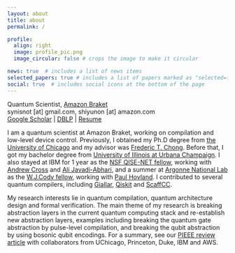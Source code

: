 ```yaml
---
layout: about
title: about
permalink: /

profile:
  align: right
  image: profile_pic.png
  image_circular: false # crops the image to make it circular

news: true  # includes a list of news items
selected_papers: true # includes a list of papers marked as "selected={true}"
social: true  # includes social icons at the bottom of the page
---
```

Quantum Scientist, <a href='https://aws.amazon.com/braket/'>Amazon Braket</a> <br>
synisnot [at] gmail.com, shiyunon [at] amazon.com <br>
[Google Scholar](https://scholar.google.com/citations?hl=en&user=dnDj1EIAAAAJ) | [DBLP](https://dblp.org/pid/236/5902.html) | [Resume](https://google.com) <br>

I am a quantum scientist at Amazon Braket, working on compilation and low-level device control. Previously, I obtained my Ph.D degree from [the University of Chicago](https://www.uchicago.edu/) and my advisor was [Frederic T. Chong](https://people.cs.uchicago.edu/~ftchong/). Before that, I got my bachelor degree from [University of Illinois at Urbana Champaign](https://illinois.edu/). I also stayed at IBM for 1 year as the [NSF QISE-NET fellow](https://qisenet.uchicago.edu/), working with [Andrew
Cross](https://scholar.google.com/citations?user=yK_ZfbwAAAAJ&hl=en) and [Ali
Javadi-Abhari](https://scholar.google.com/citations?user=-I6kav0AAAAJ&hl=en), and a summer at [Argonne National Lab](https://www.anl.gov/) as the [W.J.Cody fellow](https://www.anl.gov/mcs/wj-cody-associates), working with [Paul Hovland](https://www.anl.gov/profile/paul-hovland). I contributed to several quantum compilers, including [Giallar](https://dl.acm.org/doi/abs/10.1145/3519939.3523431), [Qiskit](https://github.com/Qiskit/qiskit-terra) and [ScaffCC](https://github.com/epiqc/ScaffCC).

My research interests lie in quantum compilation, quantum architecture design and formal verification. The main theme of my research is breaking abstraction layers in the current quantum computing stack and re-establish new abstraction layers, examples including breaking the quantum gate abstraction by pulse-level compilation, and breaking the qubit abstraction by using bosonic qubit encodings. For a summary, see our [PIEEE review article](https://ieeexplore.ieee.org/ielaam/5/9143211/9116963-aam.pdf) with collaborators from UChicago, Princeton, Duke, IBM and AWS.

